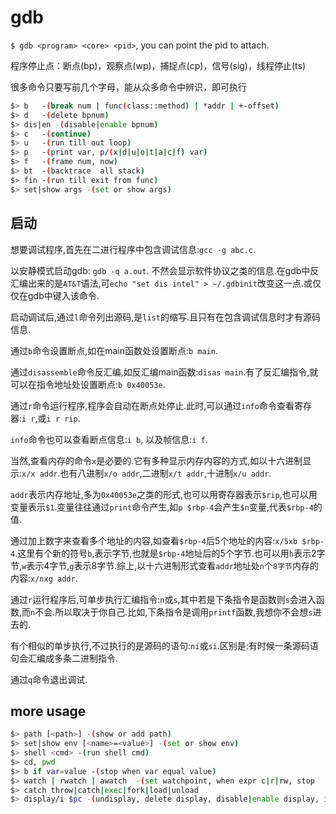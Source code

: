 # gdb

`$ gdb <program> <core> <pid>`, you can point the pid to attach.

程序停止点：断点(bp)，观察点(wp)，捕捉点(cp)，信号(sig)，线程停止(ts)

很多命令只要写前几个字母，能从众多命令中辨识，即可执行

~~~ sh
$> b   -(break num | func(class::method) | *addr | +-offset)
$> d   -(delete bpnum)
$> dis|en -(disable|enable bpnum)
$> c   -(continue)
$> u   -(run till out loop)
$> p   -(print var, p/(x|d|u|o|t|a|c|f) var)
$> f   -(frame num, now)
$> bt  -(backtrace  all stack)
$> fin -(run till exit from func)
$> set|show args -(set or show args)
~~~

## 启动

想要调试程序,首先在二进行程序中包含调试信息:`gcc -g abc.c`.

以安静模式启动gdb: `gdb -q a.out`. 不然会显示软件协议之类的信息.在gdb中反汇编出来的是`AT&T`语法,可`echo "set dis intel" > ~/.gdbinit`改变这一点.或仅仅在gdb中键入该命令.

启动调试后,通过`l`命令列出源码,是`list`的缩写.且只有在包含调试信息时才有源码信息.

通过`b`命令设置断点,如在main函数处设置断点:`b main`.

通过`disassemble`命令反汇编,如反汇编main函数:`disas main`.有了反汇编指令,就可以在指令地址处设置断点:`b 0x40053e`.

通过`r`命令运行程序,程序会自动在断点处停止.此时,可以通过`info`命令查看寄存器:`i r`,或`i r rip`.

`info`命令也可以查看断点信息:`i b`, 以及帧信息:`i f`.

当然,查看内存的命令`x`是必要的.它有多种显示内存内容的方式,如以十六进制显示:`x/x addr`.也有八进制`x/o addr`,二进制`x/t addr`,十进制`x/u addr`.

`addr`表示内存地址,多为`0x40053e`之类的形式,也可以用寄存器表示`$rip`,也可以用变量表示`$1`.变量往往通过`print`命令产生,如`p $rbp-4`会产生`$n`变量,代表`$rbp-4`的值.

通过加上数字来查看多个地址的内容,如查看`$rbp-4`后5个地址的内容:`x/5xb $rbp-4`.这里有个新的符号`b`,表示字节,也就是`$rbp-4`地址后的5个字节.也可以用`h`表示2字节,`w`表示4字节,`g`表示8字节.综上,以十六进制形式查看`addr`地址处`n`个`8字节`内存的内容:`x/nxg addr`.

通过`r`运行程序后,可单步执行汇编指令:`n`或`s`,其中若是下条指令是函数则`s`会进入函数,而`n`不会.所以取决于你自己.比如,下条指令是调用`printf`函数,我想你不会想`s`进去的.

有个相似的单步执行,不过执行的是源码的语句:`ni`或`si`.区别是:有时候一条源码语句会汇编成多条二进制指令.

通过`q`命令退出调试.

## more usage

~~~ sh
$> path [<path>] -(show or add path)
$> set|show env [<name>=<value>] -(set or show env)
$> shell <cmd> -(run shell cmd)
$> cd, pwd
$> b if var=value -(stop when var equal value)
$> watch | rwatch | awatch  -(set watchpoint, when expr c|r|rw, stop
$> catch throw|catch|exec|fork|load|unload
$> display/i $pc -(undisplay, delete display, disable|enable display, info display)
~~~
